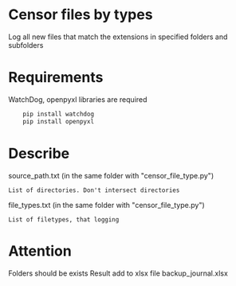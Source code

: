 # Censor files by types
Log all new files that match the extensions in specified folders and subfolders

# Requirements
WatchDog, openpyxl libraries are required
```python
    pip install watchdog
	pip install openpyxl
```
# Describe
source_path.txt (in the same folder with "censor_file_type.py")

    List of directories. Don't intersect directories

file_types.txt (in the same folder with "censor_file_type.py")
    
    List of filetypes, that logging
    
# Attention
Folders should be exists
Result add to xlsx file backup_journal.xlsx

